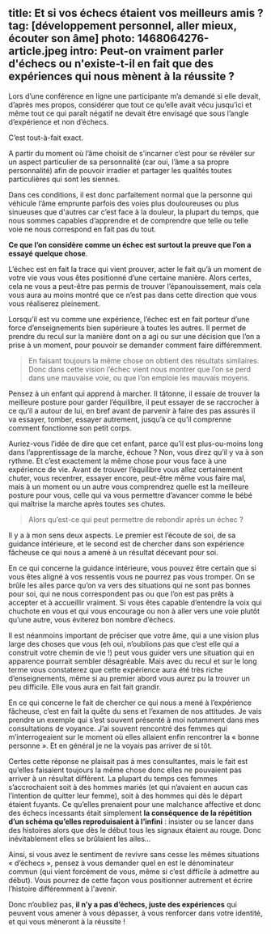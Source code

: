title: Et si vos échecs étaient vos meilleurs amis ?
tag: [développement personnel, aller mieux, écouter son âme]
photo: 1468064276-article.jpeg
intro: Peut-on vraiment parler d'échecs ou n'existe-t-il en fait que des expériences qui nous mènent à la réussite ?
---
Lors d’une conférence en ligne une participante m’a demandé si elle devait, d’après mes propos, considérer que tout ce qu’elle avait vécu jusqu’ici et même tout ce qui paraît négatif ne devait être envisagé que sous l’angle d’expérience et non d’échecs.

C’est tout-à-fait exact.

A partir du moment où l’âme choisit de s’incarner c’est pour se révéler sur un aspect particulier de sa personnalité (car oui, l’âme a sa propre personnalité) afin de pouvoir irradier et partager les qualités toutes particulières qui sont les siennes. 

Dans ces conditions, il est donc parfaitement normal que la personne qui véhicule l’âme emprunte parfois des voies plus douloureuses ou plus sinueuses que d'autres car c’est face à la douleur, la plupart du temps, que nous sommes capables d’apprendre et de comprendre que telle ou telle voie ne nous correspond en fait pas du tout.

**Ce que l’on considère comme un échec est surtout la preuve que l’on a essayé quelque chose**. 

L’échec est en fait la trace qui vient prouver, acter le fait qu’à un moment de votre vie vous vous êtes positionné d’une certaine manière. Alors certes, cela ne vous a peut-être pas permis de trouver l’épanouissement, mais cela vous aura au moins montré que ce n’est pas dans cette direction que vous vous réaliserez pleinement.

Lorsqu’il est vu comme une expérience, l’échec est en fait porteur d’une force d’enseignements bien supérieure à toutes les autres. Il permet de prendre du recul sur la manière dont on a agi ou sur une décision que l’on a prise à un moment, pour pouvoir se demander comment faire différemment.

>En faisant toujours la même chose on obtient des résultats similaires. Donc dans cette vision l’échec vient nous montrer que l’on se perd dans une mauvaise voie, ou que l’on emploie les mauvais moyens.

Pensez à un enfant qui apprend à marcher. Il tâtonne, il essaie de trouver la meilleure posture pour garder l’équilibre, il peut essayer de se raccrocher à ce qu’il a autour de lui, en bref avant de parvenir à faire des pas assurés il va essayer, tomber, essayer autrement, jusqu’à ce qu’il comprenne comment fonctionne son petit corps.

Auriez-vous l’idée de dire que cet enfant, parce qu’il est plus-ou-moins long dans l’apprentissage de la marche, échoue ? Non, vous direz qu’il y va à son rythme. Et c’est exactement la même chose pour vous face à une expérience de vie. Avant de trouver l’équilibre vous allez certainement chuter, vous recentrer, essayer encore, peut-être même vous faire mal, mais à un moment ou un autre vous comprendrez quelle est la meilleure posture pour vous, celle qui va vous permettre d’avancer comme le bébé qui maîtrise la marche après toutes ses chutes.

>Alors qu’est-ce qui peut permettre de rebondir après un échec ? 

Il y a à mon sens deux aspects. Le premier est l’écoute de soi, de sa guidance intérieure, et le second est de chercher dans son expérience fâcheuse ce qui nous a amené à un résultat décevant pour soi.

En ce qui concerne la guidance intérieure, vous pouvez être certain que si vous êtes aligné à vos ressentis vous ne pourrez pas vous tromper. On se brûle les ailes parce qu’on va vers des situations qui ne sont pas bonnes pour soi, qui ne nous correspondent pas ou que l’on est pas prêts à accepter et à accueillir vraiment. Si vous êtes capable d’entendre la voix qui chuchote en vous et qui vous encourage ou non à aller vers une voie plutôt qu’une autre, vous éviterez bon nombre d’échecs. 

Il est néanmoins important de préciser que votre âme, qui a une vision plus large des choses que vous (eh oui, n’oublions pas que c’est elle qui a construit votre chemin de vie !) peut vous guider vers une situation qui en apparence pourrait sembler désagréable. Mais avec du recul et sur le long terme vous constaterez que cette expérience aura été très riche d’enseignements, même si au premier abord vous aurez pu la trouver un peu difficile. Elle vous aura en fait fait grandir.

En ce qui concerne le fait de chercher ce qui nous a mené à l’expérience fâcheuse, c’est en fait la quête du sens et l’examen de nos attitudes. Je vais prendre un exemple qui s’est souvent présenté à moi notamment dans mes consultations de voyance. J’ai souvent rencontré des femmes qui m’interrogeaient sur le moment où elles allaient enfin rencontrer la « bonne personne ». Et en général je ne la voyais pas arriver de si tôt. 

Certes cette réponse ne plaisait pas à mes consultantes, mais le fait est qu’elles faisaient toujours la même chose donc elles ne pouvaient pas arriver à un résultat différent. La plupart du temps ces femmes s’accrochaient soit à des hommes mariés (et qui n’avaient en aucun cas l’intention de quitter leur femme), soit à des hommes qui dès le départ étaient fuyants. Ce qu’elles prenaient pour une malchance affective et donc des échecs incessants était simplement **la conséquence de la répétition d’un schéma qu’elles reproduisaient à l’infini** : insister ou se lancer dans des histoires alors que dès le début tous les signaux étaient au rouge. Donc inévitablement elles se brûlaient les ailes…

Ainsi, si vous avez le sentiment de revivre sans cesse les mêmes situations « d’échecs », pensez à vous demander quel en est le dénominateur commun (qui vient forcément de vous, même si c’est difficile à admettre au début). Vous pourrez de cette façon vous positionner autrement et écrire l’histoire différemment à l'avenir.

Donc n’oubliez pas, **il n’y a pas d’échecs, juste des expériences** qui peuvent vous amener à vous dépasser, à vous renforcer dans votre identité, et qui vous mèneront à la réussite !
